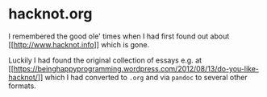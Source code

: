 # hacknot.org

I remembered the good ole' times when I had first found out about
[[http://www.hacknot.info]] which is gone.

Luckily I had found the original collection of essays e.g. at
[[https://beinghappyprogramming.wordpress.com/2012/08/13/do-you-like-hacknot/]]
which I had converted to `.org` and via `pandoc` to several other formats.

